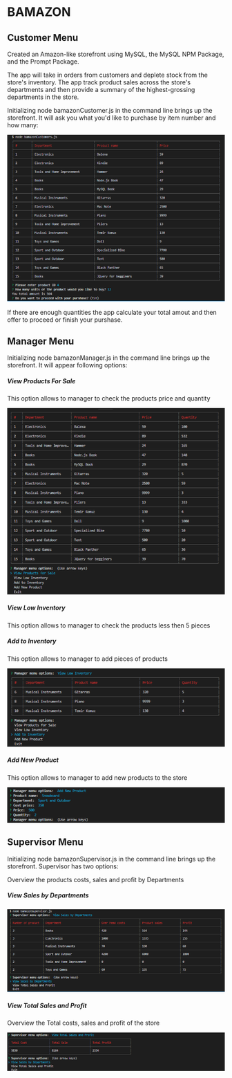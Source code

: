 # BAMAZON

## Customer Menu

Created an Amazon-like storefront using MySQL, the MySQL NPM Package, and the Prompt Package.

The app will take in orders from customers and deplete stock from the store's inventory. The app track product sales across the store's departments and then provide a summary of the highest-grossing departments in the store.

Initializing node bamazonCustomer.js in the command line brings up the storefront. It will ask you what you'd like to purchase by item number and how many:

![Image Customer List](https://github.com/varan2030/Node.js-MySQL/blob/master/images/customer_list.png)

If there are enough quantities the app calculate your total amout and then offer to proceed or finish your purshase.

## Manager Menu

Initializing node bamazonManager.js in the command line brings up the storefront. It will appear following options:

##### View Products For Sale 

This option allows to manager to check the products price and quantity

![Image Manager Menu](https://github.com/varan2030/Node.js-MySQL/blob/master/images/manager_menu.png)

##### View Low Inventory 

This option allows to manager to check the products less then 5 pieces

##### Add to Inventory

This option allows to manager to add pieces of products 

![Image Add pieces option](https://github.com/varan2030/Node.js-MySQL/blob/master/images/add_inventory.png)

##### Add New Product 

This option allows to manager to add new products to the store 

![Image Add new Product](https://github.com/varan2030/Node.js-MySQL/blob/master/images/add_new_product.png)

## Supervisor Menu

Initializing node bamazonSupervisor.js in the command line brings up the storefront. Supervisor has two options:

Overview the products costs, sales and profit by Departments

##### View Sales by Departments

![Image Sales by Departments](https://github.com/varan2030/Node.js-MySQL/blob/master/images/supervisor_overview.png)

##### View Total Sales and Profit

Overview the Total costs, sales and profit of the store

![Image Total sales and profit](https://github.com/varan2030/Node.js-MySQL/blob/master/images/total_profit_overview.png)